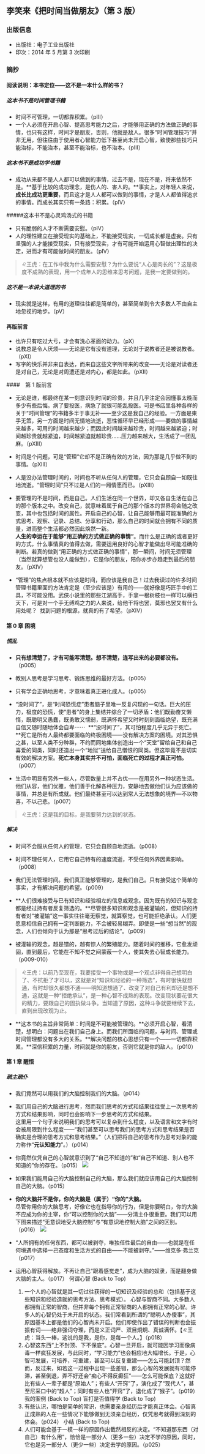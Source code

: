 ## 李笑来《把时间当做朋友》（第 3 版）

### 出版信息
- 出版社：电子工业出版社  
- 印次：2014 年 5 月第 3 次印刷  

### 摘抄
#### 阅读说明：本书定位——这不是一本什么样的书？
##### 这本书不是时间管理书籍
- 时间不可管理，一切都靠积累。（pⅢ）
- 一个人必须在开启心智、提高思考能力之后，才能够用正确的方法做正确的事情，也只有这样，时间才是朋友，否则，他就是敌人。很多“时间管理技巧”并非无用，但往往由于使用者心智能力低下甚至尚未开启心智，致使那些技巧只能治标，不能治本，甚至不能治标，也不治本。（pⅢ）

##### 这本书不是成功学书籍 
- 成功从来都不是人人都可以做到的事情，过去不是，现在不是，将来依然不是。**基于比较的成功理念，是伤人的、害人的。**事实上，对年轻人来说，**成长比成功更重要**，而且这才是人人都可以做到的事情，才是人人都值得追求的事情。而成长其实只有一条路：积累。（pⅣ）

#####这本书不是心灵鸡汤式的书籍 
- 只有脆弱的人才不断需要安慰。（pⅣ）
- 人的理性建立在接受现实的基础上，不能接受现实，一切成长都是虚妄。只有坚强的人才能接受现实，只有接受现实，才有可能开始运用心智做出理性的决定，进而才有可能做时间的朋友。（pⅣ）
>♌王虎：在工作中我为什么需要安慰？为什么要说“人心是肉长的”？这是极度不成熟的表现，用一个成年人的思维来思考问题，是我一定要做到的。

##### 这不是一本讲大道理的书
- 现实就是这样，有用的道理往往都是简单的，甚至简单到令大多数人不由自主地忽视的地步。（pⅤ）

#### 再版前言
- 也许只有吃过大亏，才会有洗心革面的动力。（pⅩ）
- 说教总是令人厌烦——无论是它有没有道理，无论对于说教者还是被说教者。（pⅪ）
- 写字的快乐并非来自表达，而来自这些文字所带来的改变——无论是对读者还是对自己，无论是对周遭还是对内心，都是如此。（pⅫ）

####　第 1 版前言
- 无论是谁，都最终在某一刻意识到时间的珍贵，并且几乎注定会因懂事太晚而多少有些后悔。病了要投医，病急了就很可能乱投医。可是书店里各种各样的关于“时间管理”的书籍多半于事无补——至少这是我自己的经验。一方面是束手无策，另一方面是时间无情地流逝，恶性循环早已经形成——要做的事情越来越多，可用的时间越来越少；而因此时间越来越珍贵，时间越来越紧迫；时间越珍贵就越紧迫，时间越紧迫就越珍贵……压力越来越大，生活成了一团乱麻。（pⅩⅢ）

- 时间是个问题，可是“管理”它却不是正确有效的方法，因为那是几乎做不到的事情。（pⅩⅢ）

- 人是没办法管理时间的，时间也不听从任何人的管理，它只会自顾自一如既往地流逝。“管理时间”只不过是人们的一厢情愿而已。（pⅩⅢ）

- 要管理的不是时间，而是自己。人们生活在同一个世界，却又各自生活在自己的那个版本之中。改变自己，就意味着属于自己的那个版本的世界将会随之改变，其中也包括时间的属性。开启自己的心智，让自己能够用最可能准确的方式思考、观察、记录、总结、分享和行动，那么自己的时间就会拥有不同的质量，进而整个生活都必然因此焕然一新。  
**人生的幸运在于能够“用正确的方式做正确的事情”**。而什么是正确的或者更好的方式，什么事情真的值得去做，需要运用良好的心智才能做出尽可能准确的判断。若真的做到“用正确的方式做正确的事情”，那一瞬间，时间无须管理（当然就算想管也没人能做到），它是你的朋友，陪你亦步亦趋走到最后的朋友。（pⅩⅣ）

-  “管理”的焦点根本就不应该是时间，而应该是我自己！过去我读过的许多时间管理书籍里面的方法肯定是（至少应该是）有用的——就好像是巧匠手中的工具，不可能没用。武侠小说里的那些江湖高手，手拿一根树枝也一样可以横扫天下，可是对一个手无缚鸡之力的人来说，给他干将也罢，莫邪也罢又有什么用处呢？  找到问题的根源，就真的有了希望。（pⅩⅣ）

#### 第 0 章 困境
##### 慌乱
- **只有想清楚了，才有可能写清楚。想不清楚，连写出来的必要都没有。**（p005）

- 教别人思考是学习思考、锻炼思维的最好方法。（p005）

- 只有学会正确地思考，才意味着真正进化成人。（p005）
- “没时间了”，是“时间恐慌症”患者脑子里唯一反复闪现的一句话。巨大的压力，极度的恐慌，使“患者”的身上集结并综合了一切矛盾：他们既勤奋又懒惰，既聪明又愚蠢，既勇敢又懦弱，既满怀希望又时时刻刻面临绝望，既充满自信又随时随地体会自卑⋯⋯  **“没时间了”，其可怕程度几乎无异于死亡。**死亡是所有人最终都要面临的终极困境——没有解决方案的困境。对其恐惧之甚，以至人类不分种群，不约而同地集体创造出一个“天堂”留给自己和自己喜爱的同类，同时还造出一个“地狱”送给自己憎恨的同类。但这毕竟不是切实有效的解决方案。**死亡本身其实并不可怕，面临死亡的过程才真正可怕。**（p007）

- 生活中明显有另外一些人，尽管数量上并不占优——在用另外一种状态生活。他们从容，他们优雅，他们善于化解各种压力，安静地去做他们认为应该做的事情，并总是有所成就。他们最终甚至可以达到常人无法想象的境界—不以物喜，不以己悲。（p007）
> ♌王虎：这是我的目标，是我要努力达到的状态。

##### 解决
- 时间不会服从任何人的管理，它只会自顾自地流逝。（p008）

- 时间不理任何人，它用它自己特有的速度流逝，不受任何外界因素影响。（p008）

- 我们无法管理时间。我们真正能够管理的，是我们自己。只有接受这个简单的事实，才有解决问题的希望。（p009）
	
- **人们很难接受与已有知识和经验相左的信息或观念。因为既有的知识与观念都是经过持有者反复筛选的。**尽管很多知识和观念是被灌输的，但知识的持有者对“被灌输”这一事实往往毫无察觉，就算察觉，也可能拒绝承认。人们更愿意相信自己拥有一定判断能力，不会被轻易糊弄。即使是一些“想当然”的观念，人们也倾向于认为那是“思考过后的结论”。（p009）
	
- 被灌输的观念，越是错的，越有惊人的繁殖能力。随着时间的推移，它愈发顽固，直到最后，它能在不知不觉之间蒙蔽一个人，使其失去心智成长能力。（p009-010）
> ♌王虎：以前乃至现在，我要接受一个事物或是一个观点非得自己想明白了、不抗拒了才可以，这就是对“知识和经验的一种筛选”，有时很快就想通，有时却很久都想不通——明知道想通了、改变了对自己有利却还是想不通，这就是一种“拒绝承认”，是一种心智不成熟的表现。改变现状要花很大的精力，要跟自己的固执做斗争。当知道了原因，这种斗争就要继续下去，直到出现改观为止。
	
- **这本书的主旨非常简单：时间是不可能被管理的。**必须开启心智，看清楚，想明白：问题出在我们自己身上。而我们所面临的问题，与时间、管理或时间管理都没有多大的关系。**解决问题的核心思想只有一个——一切都靠积累。**深信积累的力量，时间就是你的朋友，否则它就是你的敌人。（p010）

#### 第 1 章 醒悟
##### 疏主疏仆
- 我们竟然可以用我们的大脑控制我们的大脑。（p014）
	
- 我们用自己的大脑进行思考，然而我们思考的方式和结果往往受上一次思考的方式和结果影响，同时也会影响下一步思考的方式和结果。  
这里用一个句子来说明我们的思考可以复杂到什么程度，以及语言和文字有时会被局限到什么程度——“我们甚至可以思考我们的思考方式和思考结果是否确实是合理的思考方式和思考结果。”（人们把将自己的思考作为思考对象的能力称作“**元认知能力**”。）（p014）
	
- 你竟然仅凭自己的心智就意识到了“自己不知道的”和“自己不知道、别人也不知道的”你的存在。（p015）
![](http://oud08s5yb.bkt.clouddn.com/18-5-1/67385135.jpg)
	
- 如果我们能用自己的大脑控制自己的大脑，那么我们就应该用自己的大脑控制自己的大脑。（p015）

- **你的大脑并不是你，你的大脑是（属于）“你的”大脑。**  
尽管你用你的大脑思考，好像它也在指导你的行为，但是你要明白，你的大脑不应成为你的主宰，你“可以控制你的大脑”——分清主仆很重要。我们可以用下图来描述“无意识地受大脑控制”与“有意识地控制大脑”之间的区别。（p016）
![](http://oud08s5yb.bkt.clouddn.com/18-5-1/8809844.jpg)
	
- “人所拥有的任何东西，都可以被剥夺，唯独任性最后的自由——也就是在任何境遇中选择一己态度和生活方式的自由——不能被剥夺。”——维克多·弗兰克（p017）

- 运用心智获得解放。不再让自己“跟着感觉走”，成为大脑的奴隶，而是翻身做大脑的主人。（p017）
何谓心智 (Back to Top)
	1. 一个人的心智就是其一切过往获得的一切知识及经验的总和（包括基于这些知识和经验造就的思考方法、思考模式）。
	心智与智商不同。大多数人都拥有正常的智商，但并非每个拥有正常智商的人都拥有正常的心智。许多人的心智仍处于未开启的状态。我们常看到所谓的“聪明人办傻事”，其原因基本上都是他们的心智尚未开启。他们即使作出了错误的判断也会振振有词——绝非强词夺理，而是义正词严、双目炯炯、真诚满怀。【♌王虎：当头一棒，这说的是我，是你，是每一个人。】（p018）
	2. 心智这东西“上不封顶、下不保底”。心智一旦开启，就可能因学习而像病毒一样疯狂发展，与此同时，“学习能力”也会相应地大幅增长。于是，心智可发展，可培养，可重建，甚至可以反复重建——怎么可能封顶？然而，反过来，如若这一过程中出现一些差错，那么心智的发展就有可能停滞，甚至倒退，弄不好还会“痴心不得反癫狂”——怎么可能保底？这就好比有些人一辈子都是“原始人”；有些人“开窍”了，演化成了“现代人”，甚至尼采口中的“超人”；同时有些人也“开窍”了，退化成了“猴子”。（p019）
我的案例 (Back to Top)
盲打是否值得学 (Back to Top)
	1. 有些认识，哪怕是简单的常识，也需要亲身经历后才能真正体会。心智真正成熟的人在一些情况下能够做到无须亲自经历，仅凭思考就得到深刻的体会。（p024）
小结 (Back to Top)
	1. 人们可能会基于一模一样的原因作出截然相反的决定。“不知道那东西（对自己）有什么用”，恰恰是一部分人（更多一些）决定不学的原因，同时，它也是另一部分人（更少一些）决定去学的原因。（p025）





